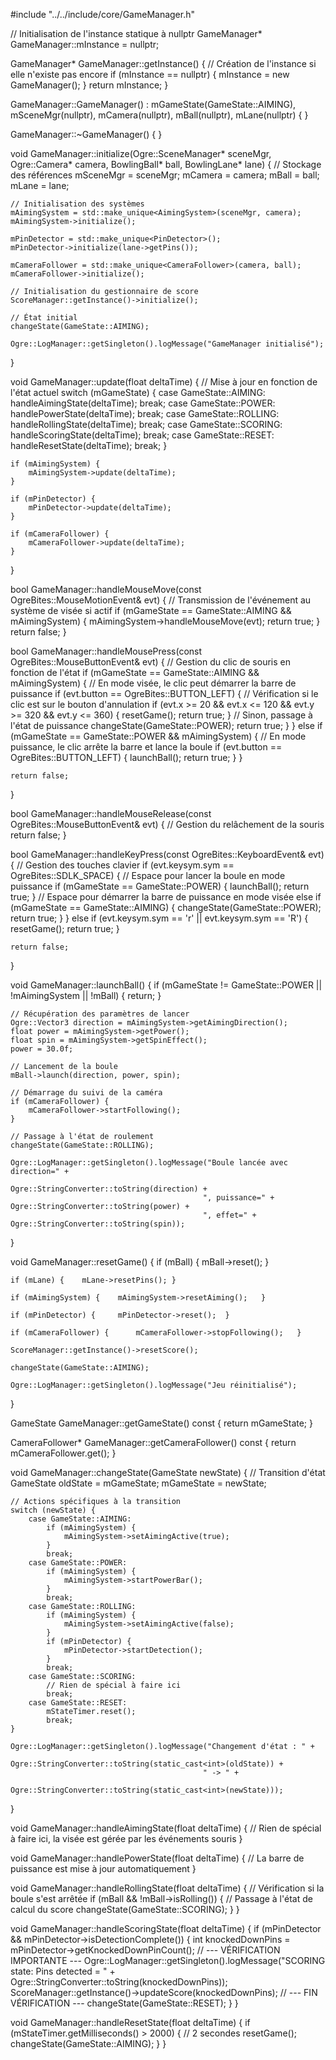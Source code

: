 #include "../../include/core/GameManager.h"

// Initialisation de l'instance statique à nullptr
GameManager* GameManager::mInstance = nullptr;

GameManager* GameManager::getInstance() {
    // Création de l'instance si elle n'existe pas encore
    if (mInstance == nullptr) {
        mInstance = new GameManager();
    }
    return mInstance;
}

GameManager::GameManager()
    : mGameState(GameState::AIMING),
      mSceneMgr(nullptr),
      mCamera(nullptr),
      mBall(nullptr),
      mLane(nullptr) {
}

GameManager::~GameManager() {
}

void GameManager::initialize(Ogre::SceneManager* sceneMgr, Ogre::Camera* camera, 
                            BowlingBall* ball, BowlingLane* lane) {
    // Stockage des références
    mSceneMgr = sceneMgr;
    mCamera = camera;
    mBall = ball;
    mLane = lane;
    
    // Initialisation des systèmes
    mAimingSystem = std::make_unique<AimingSystem>(sceneMgr, camera);
    mAimingSystem->initialize();
    
    mPinDetector = std::make_unique<PinDetector>();
    mPinDetector->initialize(lane->getPins());
    
    mCameraFollower = std::make_unique<CameraFollower>(camera, ball);
    mCameraFollower->initialize();
    
    // Initialisation du gestionnaire de score
    ScoreManager::getInstance()->initialize();
    
    // État initial
    changeState(GameState::AIMING);
    
    Ogre::LogManager::getSingleton().logMessage("GameManager initialisé");
}

void GameManager::update(float deltaTime) {
    // Mise à jour en fonction de l'état actuel
    switch (mGameState) {
        case GameState::AIMING:
            handleAimingState(deltaTime);
            break;
        case GameState::POWER:
            handlePowerState(deltaTime);
            break;
        case GameState::ROLLING:
            handleRollingState(deltaTime);
            break;
        case GameState::SCORING:
            handleScoringState(deltaTime);
            break;
        case GameState::RESET:
            handleResetState(deltaTime);
            break;
    }
    
    if (mAimingSystem) {
        mAimingSystem->update(deltaTime);
    }
    
    if (mPinDetector) {
        mPinDetector->update(deltaTime);
    }
    
    if (mCameraFollower) {
        mCameraFollower->update(deltaTime);
    }
}

bool GameManager::handleMouseMove(const OgreBites::MouseMotionEvent& evt) {
    // Transmission de l'événement au système de visée si actif
    if (mGameState == GameState::AIMING && mAimingSystem) {
        mAimingSystem->handleMouseMove(evt);
        return true;
    }
    return false;
}

bool GameManager::handleMousePress(const OgreBites::MouseButtonEvent& evt) {
    // Gestion du clic de souris en fonction de l'état
    if (mGameState == GameState::AIMING && mAimingSystem) {
        // En mode visée, le clic peut démarrer la barre de puissance
        if (evt.button == OgreBites::BUTTON_LEFT) {
            // Vérification si le clic est sur le bouton d'annulation
            if (evt.x >= 20 && evt.x <= 120 && evt.y >= 320 && evt.y <= 360) {
                resetGame();
                return true;
            }
            // Sinon, passage à l'état de puissance
            changeState(GameState::POWER);
            return true;
        }
    } else if (mGameState == GameState::POWER && mAimingSystem) {
        // En mode puissance, le clic arrête la barre et lance la boule
        if (evt.button == OgreBites::BUTTON_LEFT) {
            launchBall();
            return true;
        }
    }
    
    return false;
}

bool GameManager::handleMouseRelease(const OgreBites::MouseButtonEvent& evt) {
    // Gestion du relâchement de la souris
    return false;
}

bool GameManager::handleKeyPress(const OgreBites::KeyboardEvent& evt) {
    // Gestion des touches clavier
    if (evt.keysym.sym == OgreBites::SDLK_SPACE) {
        // Espace pour lancer la boule en mode puissance
        if (mGameState == GameState::POWER) {
            launchBall();
            return true;
        }
        // Espace pour démarrer la barre de puissance en mode visée
        else if (mGameState == GameState::AIMING) {
            changeState(GameState::POWER);
            return true;
        }
    } else if (evt.keysym.sym == 'r' || evt.keysym.sym == 'R') {
        resetGame();
        return true;
    }
    
    return false;
}

void GameManager::launchBall() {
    if (mGameState != GameState::POWER || !mAimingSystem || !mBall) {
        return;
    }
    
    // Récupération des paramètres de lancer
    Ogre::Vector3 direction = mAimingSystem->getAimingDirection();
    float power = mAimingSystem->getPower();
    float spin = mAimingSystem->getSpinEffect();
    power = 30.0f;
    
    // Lancement de la boule
    mBall->launch(direction, power, spin);
    
    // Démarrage du suivi de la caméra
    if (mCameraFollower) {
        mCameraFollower->startFollowing();
    }
    
    // Passage à l'état de roulement
    changeState(GameState::ROLLING);
    
    Ogre::LogManager::getSingleton().logMessage("Boule lancée avec direction=" + 
                                               Ogre::StringConverter::toString(direction) + 
                                               ", puissance=" + Ogre::StringConverter::toString(power) + 
                                               ", effet=" + Ogre::StringConverter::toString(spin));
}

void GameManager::resetGame() {
    if (mBall) {    mBall->reset(); }
    
    if (mLane) {    mLane->resetPins(); }
    
    if (mAimingSystem) {    mAimingSystem->resetAiming();   }

    if (mPinDetector) {     mPinDetector->reset();  }
   
    if (mCameraFollower) {      mCameraFollower->stopFollowing();   }
    
    ScoreManager::getInstance()->resetScore();
    
    changeState(GameState::AIMING);
    
    Ogre::LogManager::getSingleton().logMessage("Jeu réinitialisé");
}

GameState GameManager::getGameState() const {
    return mGameState;
}

CameraFollower* GameManager::getCameraFollower() const {
    return mCameraFollower.get();
}

void GameManager::changeState(GameState newState) {
    // Transition d'état
    GameState oldState = mGameState;
    mGameState = newState;
    
    // Actions spécifiques à la transition
    switch (newState) {
        case GameState::AIMING:
            if (mAimingSystem) {
                mAimingSystem->setAimingActive(true);
            }
            break;
        case GameState::POWER:
            if (mAimingSystem) {
                mAimingSystem->startPowerBar();
            }
            break;
        case GameState::ROLLING:
            if (mAimingSystem) {
                mAimingSystem->setAimingActive(false);
            }
            if (mPinDetector) {
                mPinDetector->startDetection();
            }
            break;
        case GameState::SCORING:
            // Rien de spécial à faire ici
            break;
        case GameState::RESET:
            mStateTimer.reset();
            break;
    }
    
    Ogre::LogManager::getSingleton().logMessage("Changement d'état : " + 
                                               Ogre::StringConverter::toString(static_cast<int>(oldState)) + 
                                               " -> " + 
                                               Ogre::StringConverter::toString(static_cast<int>(newState)));
}

void GameManager::handleAimingState(float deltaTime) {
    // Rien de spécial à faire ici, la visée est gérée par les événements souris
}

void GameManager::handlePowerState(float deltaTime) {
    // La barre de puissance est mise à jour automatiquement
}

void GameManager::handleRollingState(float deltaTime) {
    // Vérification si la boule s'est arrêtée
    if (mBall && !mBall->isRolling()) {
        // Passage à l'état de calcul du score
        changeState(GameState::SCORING);
    }
}

void GameManager::handleScoringState(float deltaTime) {
    if (mPinDetector && mPinDetector->isDetectionComplete()) {
        int knockedDownPins = mPinDetector->getKnockedDownPinCount();
        // --- VÉRIFICATION IMPORTANTE --- 
        Ogre::LogManager::getSingleton().logMessage("SCORING state: Pins detected = " + Ogre::StringConverter::toString(knockedDownPins));
        ScoreManager::getInstance()->updateScore(knockedDownPins);
        // --- FIN VÉRIFICATION --- 
        changeState(GameState::RESET);
    }
}

void GameManager::handleResetState(float deltaTime) {
    if (mStateTimer.getMilliseconds() > 2000) {  // 2 secondes
        resetGame(); 
        changeState(GameState::AIMING);
    }
}

